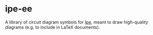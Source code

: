 # ipe-ee
A library of circuit diagram symbols for [Ipe](http://ipe.otfried.org/), meant to draw high-quality diagrams (e.g. to include in LaTeX documents).
